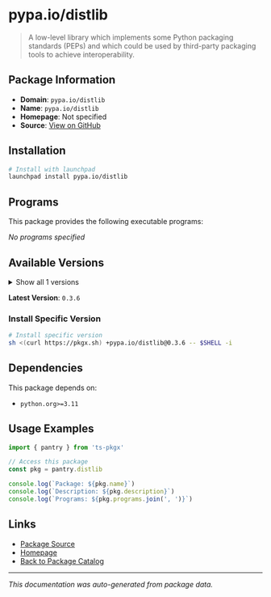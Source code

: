# pypa.io/distlib

> A low-level library which implements some Python packaging standards (PEPs) and which could be used by third-party packaging tools to achieve interoperability.

## Package Information

- **Domain**: `pypa.io/distlib`
- **Name**: `pypa.io/distlib`
- **Homepage**: Not specified
- **Source**: [View on GitHub](https://github.com/pkgxdev/pantry/tree/main/projects/pypa.io/distlib/package.yml)

## Installation

```bash
# Install with launchpad
launchpad install pypa.io/distlib
```

## Programs

This package provides the following executable programs:

*No programs specified*

## Available Versions

<details>
<summary>Show all 1 versions</summary>

- `0.3.6`

</details>

**Latest Version**: `0.3.6`

### Install Specific Version

```bash
# Install specific version
sh <(curl https://pkgx.sh) +pypa.io/distlib@0.3.6 -- $SHELL -i
```

## Dependencies

This package depends on:

- `python.org>=3.11`

## Usage Examples

```typescript
import { pantry } from 'ts-pkgx'

// Access this package
const pkg = pantry.distlib

console.log(`Package: ${pkg.name}`)
console.log(`Description: ${pkg.description}`)
console.log(`Programs: ${pkg.programs.join(', ')}`)
```

## Links

- [Package Source](https://github.com/pkgxdev/pantry/tree/main/projects/pypa.io/distlib/package.yml)
- [Homepage](#)
- [Back to Package Catalog](../package-catalog.md)

---

*This documentation was auto-generated from package data.*
